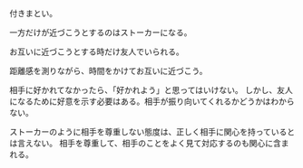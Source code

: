 付きまとい。

一方だけが近づこうとするのはストーカーになる。

お互いに近づこうとする時だけ友人でいられる。

距離感を測りながら、時間をかけてお互いに近づこう。

相手に好かれてなかったら、「好かれよう」と思ってはいけない。
しかし、友人になるために好意を示す必要はある。相手が振り向いてくれるかどうかはわからない。

ストーカーのように相手を尊重しない態度は、正しく相手に関心を持っているとは言えない。
相手を尊重して、相手のことをよく見て対応するのも関心に含まれる。
